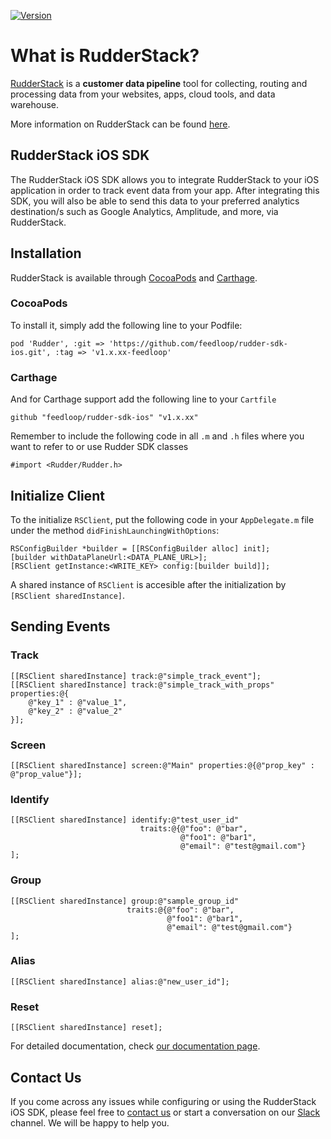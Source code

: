 [![Version](https://img.shields.io/cocoapods/v/Rudder.svg?style=flat)](https://cocoapods.org/pods/Rudder)

# What is RudderStack?

[RudderStack](https://rudderstack.com/) is a **customer data pipeline** tool for collecting, routing and processing data from your websites, apps, cloud tools, and data warehouse.

More information on RudderStack can be found [here](https://github.com/rudderlabs/rudder-server).

## RudderStack iOS SDK

The RudderStack iOS SDK allows you to integrate RudderStack to your iOS application in order to track event data from your app. After integrating this SDK, you will also be able to send this data to your preferred analytics destination/s such as Google Analytics, Amplitude, and more, via RudderStack.

## Installation

RudderStack is available through [CocoaPods](https://cocoapods.org) and [Carthage](https://github.com/Carthage/Carthage).

### CocoaPods

To install it, simply add the following line to your Podfile:

```xcode
pod 'Rudder', :git => 'https://github.com/feedloop/rudder-sdk-ios.git', :tag => 'v1.x.xx-feedloop'
```

### Carthage

And for Carthage support add the following line to your `Cartfile`

```xcode
github "feedloop/rudder-sdk-ios" "v1.x.xx"
```

Remember to include the following code in all `.m` and `.h` files where you want to refer to or use Rudder SDK classes

```xcode
#import <Rudder/Rudder.h>
```

## Initialize Client

To the initialize `RSClient`, put the following code in your `AppDelegate.m` file under the method `didFinishLaunchingWithOptions`:

```xcode
RSConfigBuilder *builder = [[RSConfigBuilder alloc] init];
[builder withDataPlaneUrl:<DATA_PLANE_URL>];
[RSClient getInstance:<WRITE_KEY> config:[builder build]];
```

A shared instance of `RSClient` is accesible after the initialization by `[RSClient sharedInstance]`.

## Sending Events

### Track

```xcode
[[RSClient sharedInstance] track:@"simple_track_event"];
[[RSClient sharedInstance] track:@"simple_track_with_props" properties:@{
    @"key_1" : @"value_1",
    @"key_2" : @"value_2"
}];
```

### Screen

```xcode
[[RSClient sharedInstance] screen:@"Main" properties:@{@"prop_key" : @"prop_value"}];
```

### Identify

```xcode
[[RSClient sharedInstance] identify:@"test_user_id"
                             traits:@{@"foo": @"bar",
                                      @"foo1": @"bar1",
                                      @"email": @"test@gmail.com"}
];
```

### Group

```xcode
[[RSClient sharedInstance] group:@"sample_group_id"
                          traits:@{@"foo": @"bar",
                                   @"foo1": @"bar1",
                                   @"email": @"test@gmail.com"}
];
```

### Alias

```xcode
[[RSClient sharedInstance] alias:@"new_user_id"];
```

### Reset

```xcode
[[RSClient sharedInstance] reset];
```

For detailed documentation, check [our documentation page](https://docs.rudderstack.com/rudderstack-sdk-integration-guides/rudderstack-ios-sdk).

## Contact Us

If you come across any issues while configuring or using the RudderStack iOS SDK, please feel free to [contact us](https://rudderstack.com/contact/) or start a conversation on our [Slack](https://resources.rudderstack.com/join-rudderstack-slack) channel. We will be happy to help you.
